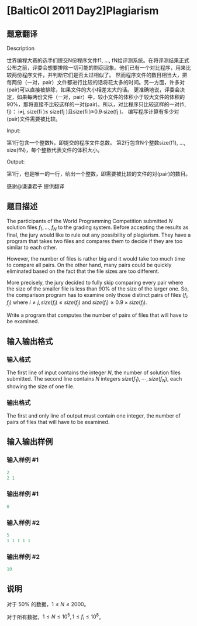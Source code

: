 # [BalticOI 2011 Day2]Plagiarism

## 题意翻译

Description

世界编程大赛的选手们提交N份程序文件f1, …, fN给评测系统。在将评测结果正式公布之前，评委会想要排除一切可能的剽窃现象。他们已有一个对比程序，用来比较两份程序文件，并判断它们是否太过相似了。 然而程序文件的数目相当大，把每两份（一对，pair）文件都进行比较的话将花太多的时间。另一方面，许多对(pair)可以直接被排除，如果文件的大小相差太大的话。 更准确地说，评委会决定，如果每两份文件（一对，pair）中，较小文件的体积小于较大文件的体积的90%，那将直接不比较这样的一对(pair)。所以，对比程序只比较这样的一对(fi, fj)： i≠j, size(fi )≤ size(fj )且size(fi )≥0.9∙size(fj )。 编写程序计算有多少对(pair)文件需要被比较。

Input:

第1行包含一个整数N，即提交的程序文件总数。 第2行包含N个整数size(f1), …, size(fN)，每个整数代表文件的体积大小。

Output:

第1行，也是唯一的一行，给出一个整数，即需要被比较的文件的对(pair)的数目。

感谢@谦谦君子 提供翻译

## 题目描述

The participants of the World Programming Competition submitted $N$ solution files $f_1 ,...,f_N$ to the grading system. Before accepting the results as final, the jury would like to rule out any possibility of plagiarism. They have a program that takes two files and compares them to decide if they are too similar to each other.

However, the number of files is rather big and it would take too much time to compare all pairs. On the other hand, many pairs could be quickly eliminated based on the fact that the file sizes are too different.

More precisely, the jury decided to fully skip comparing every pair where the size of the smaller file is less than 90% of the size of the larger one. So, the comparison program has to examine only those distinct pairs of files $(f_i, f_j)$ where $i≠j, size(f_i) \le size(f_j)$ and $size(f_i) \ge 0.9 \times size(f_j)$.

Write a program that computes the number of pairs of files that will have to be examined.

## 输入输出格式

### 输入格式

The first line of input contains the integer $N$, the number of solution files submitted. The second line contains $N$ integers $size(f_1),\cdots,size(f_N)$, each showing the size of one file.

### 输出格式

The first and only line of output must contain one integer, the number of pairs of files that will have to be examined.

## 输入输出样例

### 输入样例 #1

```cpp
2
2 1
```


### 输出样例 #1

```cpp
0
```


### 输入样例 #2

```cpp
5
1 1 1 1 1
```


### 输出样例 #2

```cpp
10
```


## 说明

对于 $50\%$ 的数据，$1 \le N \le 2000$。

对于所有数据，$1 \le N \le 10^5,1 \le f_i \le 10^8$。

